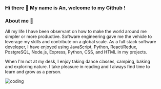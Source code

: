 ### Hi there 👋 My name is An, welcome to my Github !


### About me 🌱

All my life I have been observant on how to make the world around me simpler or more productive. Software engineering gave me the vehicle to leverage my skills and contribute on a global scale. 
As a full stack software developer, I have enjoyed using JavaScript, Python, React/Redux, PostgreSQL, Node.js, Express, Python, CSS, and HTML in my projects. 

When I'm not at my desk, I enjoy taking dance classes, camping, baking and exploring nature. I take pleasure in reading and I always find time to learn and grow as a person.

![coding](https://cdn.dribbble.com/users/4055494/screenshots/15215756/media/d2b66c4ca0192aa26d103448b3d1518b.gif)
